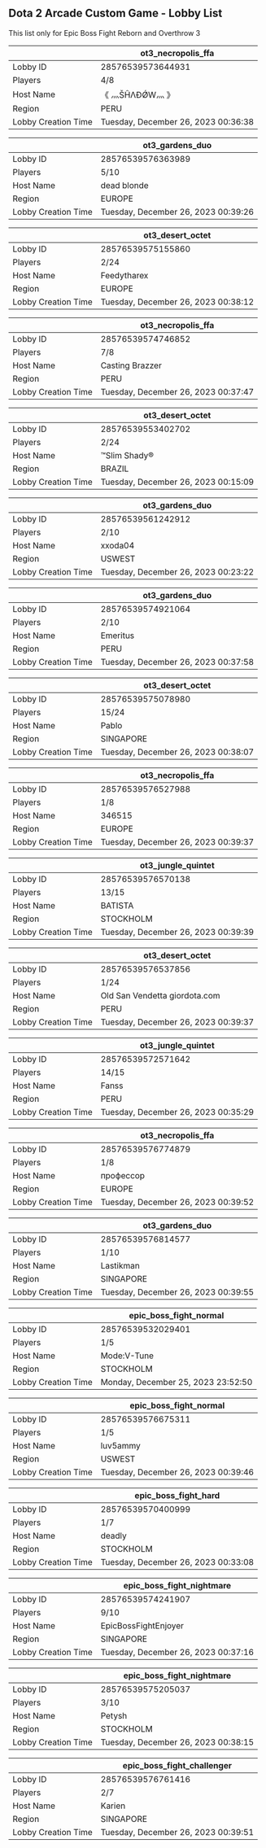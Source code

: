 ## Dota 2 Arcade Custom Game - Lobby List

This list only for Epic Boss Fight Reborn and Overthrow 3

|  | ot3_necropolis_ffa |
| ------ | ------ |
| Lobby ID | 28576539573644931 |
| Players | 4/8 |
| Host Name | 《 灬ŠĤΛÐǾW灬 》 |
| Region | PERU |
| Lobby Creation Time | Tuesday, December 26, 2023 00:36:38 |


|  | ot3_gardens_duo |
| ------ | ------ |
| Lobby ID | 28576539576363989 |
| Players | 5/10 |
| Host Name | dead blonde |
| Region | EUROPE |
| Lobby Creation Time | Tuesday, December 26, 2023 00:39:26 |


|  | ot3_desert_octet |
| ------ | ------ |
| Lobby ID | 28576539575155860 |
| Players | 2/24 |
| Host Name | Feedytharex |
| Region | EUROPE |
| Lobby Creation Time | Tuesday, December 26, 2023 00:38:12 |


|  | ot3_necropolis_ffa |
| ------ | ------ |
| Lobby ID | 28576539574746852 |
| Players | 7/8 |
| Host Name | Casting Brazzer |
| Region | PERU |
| Lobby Creation Time | Tuesday, December 26, 2023 00:37:47 |


|  | ot3_desert_octet |
| ------ | ------ |
| Lobby ID | 28576539553402702 |
| Players | 2/24 |
| Host Name | ™Slim Shady® |
| Region | BRAZIL |
| Lobby Creation Time | Tuesday, December 26, 2023 00:15:09 |


|  | ot3_gardens_duo |
| ------ | ------ |
| Lobby ID | 28576539561242912 |
| Players | 2/10 |
| Host Name | xxoda04 |
| Region | USWEST |
| Lobby Creation Time | Tuesday, December 26, 2023 00:23:22 |


|  | ot3_gardens_duo |
| ------ | ------ |
| Lobby ID | 28576539574921064 |
| Players | 2/10 |
| Host Name | Emeritus |
| Region | PERU |
| Lobby Creation Time | Tuesday, December 26, 2023 00:37:58 |


|  | ot3_desert_octet |
| ------ | ------ |
| Lobby ID | 28576539575078980 |
| Players | 15/24 |
| Host Name | Pablo |
| Region | SINGAPORE |
| Lobby Creation Time | Tuesday, December 26, 2023 00:38:07 |


|  | ot3_necropolis_ffa |
| ------ | ------ |
| Lobby ID | 28576539576527988 |
| Players | 1/8 |
| Host Name | 346515 |
| Region | EUROPE |
| Lobby Creation Time | Tuesday, December 26, 2023 00:39:37 |


|  | ot3_jungle_quintet |
| ------ | ------ |
| Lobby ID | 28576539576570138 |
| Players | 13/15 |
| Host Name | BATISTA |
| Region | STOCKHOLM |
| Lobby Creation Time | Tuesday, December 26, 2023 00:39:39 |


|  | ot3_desert_octet |
| ------ | ------ |
| Lobby ID | 28576539576537856 |
| Players | 1/24 |
| Host Name | Old San Vendetta giordota.com |
| Region | PERU |
| Lobby Creation Time | Tuesday, December 26, 2023 00:39:37 |


|  | ot3_jungle_quintet |
| ------ | ------ |
| Lobby ID | 28576539572571642 |
| Players | 14/15 |
| Host Name | Fanss |
| Region | PERU |
| Lobby Creation Time | Tuesday, December 26, 2023 00:35:29 |


|  | ot3_necropolis_ffa |
| ------ | ------ |
| Lobby ID | 28576539576774879 |
| Players | 1/8 |
| Host Name | профессор |
| Region | EUROPE |
| Lobby Creation Time | Tuesday, December 26, 2023 00:39:52 |


|  | ot3_gardens_duo |
| ------ | ------ |
| Lobby ID | 28576539576814577 |
| Players | 1/10 |
| Host Name | Lastikman |
| Region | SINGAPORE |
| Lobby Creation Time | Tuesday, December 26, 2023 00:39:55 |


|  | epic_boss_fight_normal |
| ------ | ------ |
| Lobby ID | 28576539532029401 |
| Players | 1/5 |
| Host Name | Mode:V-Tune |
| Region | STOCKHOLM |
| Lobby Creation Time | Monday, December 25, 2023 23:52:50 |


|  | epic_boss_fight_normal |
| ------ | ------ |
| Lobby ID | 28576539576675311 |
| Players | 1/5 |
| Host Name | luv5ammy |
| Region | USWEST |
| Lobby Creation Time | Tuesday, December 26, 2023 00:39:46 |


|  | epic_boss_fight_hard |
| ------ | ------ |
| Lobby ID | 28576539570400999 |
| Players | 1/7 |
| Host Name | deadly |
| Region | STOCKHOLM |
| Lobby Creation Time | Tuesday, December 26, 2023 00:33:08 |


|  | epic_boss_fight_nightmare |
| ------ | ------ |
| Lobby ID | 28576539574241907 |
| Players | 9/10 |
| Host Name | EpicBossFightEnjoyer |
| Region | SINGAPORE |
| Lobby Creation Time | Tuesday, December 26, 2023 00:37:16 |


|  | epic_boss_fight_nightmare |
| ------ | ------ |
| Lobby ID | 28576539575205037 |
| Players | 3/10 |
| Host Name | Petysh |
| Region | STOCKHOLM |
| Lobby Creation Time | Tuesday, December 26, 2023 00:38:15 |


|  | epic_boss_fight_challenger |
| ------ | ------ |
| Lobby ID | 28576539576761416 |
| Players | 2/7 |
| Host Name | Karien |
| Region | SINGAPORE |
| Lobby Creation Time | Tuesday, December 26, 2023 00:39:51 |


